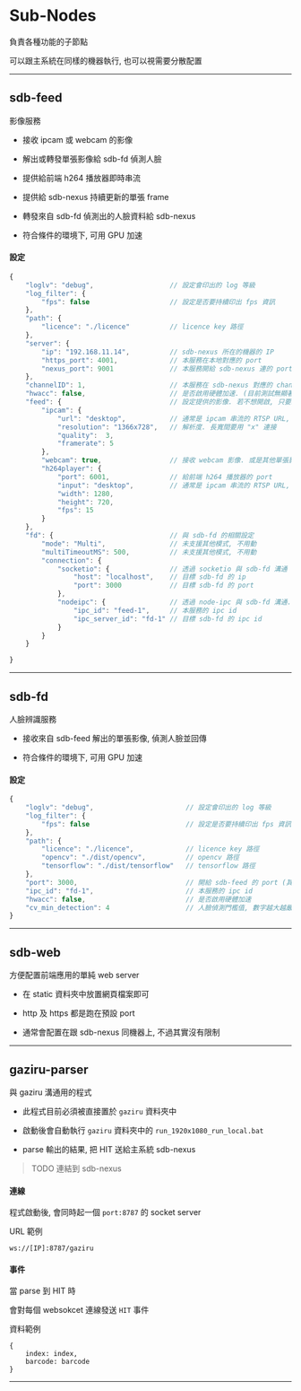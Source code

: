 
# Sub-Nodes

負責各種功能的子節點

可以跟主系統在同樣的機器執行, 也可以視需要分散配置

---

## sdb-feed

影像服務

- 接收 ipcam 或 webcam 的影像

- 解出或轉發單張影像給 sdb-fd 偵測人臉

- 提供給前端 h264 播放器即時串流

- 提供給 sdb-nexus 持續更新的單張 frame

- 轉發來自 sdb-fd 偵測出的人臉資料給 sdb-nexus

- 符合條件的環境下, 可用 GPU 加速

#### 設定

```javascript
{
    "loglv": "debug",                   // 設定會印出的 log 等級
    "log_filter": {
        "fps": false                    // 設定是否要持續印出 fps 資訊
    },
    "path": {
        "licence": "./licence"          // licence key 路徑
    },
    "server": {                         
        "ip": "192.168.11.14",          // sdb-nexus 所在的機器的 IP
        "https_port": 4001,             // 本服務在本地對應的 port
        "nexus_port": 9001              // 本服務開給 sdb-nexus 連的 port
    },
    "channelID": 1,                     // 本服務在 sdb-nexus 對應的 channelID
    "hwacc": false,                     // 是否啟用硬體加速. (目前測試無顯著效果, 且有資源分配問題, 暫時都不啟用即可)
    "feed": {                           // 設定提供的影像. 若不想開啟, 只要給 false 即可
        "ipcam": {
            "url": "desktop",           // 通常是 ipcam 串流的 RTSP URL, 當給的是 "desktop" 時, 則會傳本機桌面
            "resolution": "1366x728",   // 解析度. 長寬間要用 "x" 連接
            "quality":  3,
            "framerate": 5
        },
        "webcam": true,                 // 接收 webcam 影像. 或是其他單張影像, 例如上傳的照片
        "h264player": {
            "port": 6001,               // 給前端 h264 播放器的 port
            "input": "desktop",         // 通常是 ipcam 串流的 RTSP URL, 當給的是 "desktop" 時, 則會傳本機桌面
            "width": 1280,
            "height": 720,
            "fps": 15
        }
    },
    "fd": {                             // 與 sdb-fd 的相關設定
        "mode": "Multi",                // 未支援其他模式, 不用動 
        "multiTimeoutMS": 500,          // 未支援其他模式, 不用動
        "connection": {
            "socketio": {               // 透過 socketio 與 sdb-fd 溝通
                "host": "localhost",    // 目標 sdb-fd 的 ip
                "port": 3000            // 目標 sdb-fd 的 port
            },
            "nodeipc": {                // 透過 node-ipc 與 sdb-fd 溝通. 當有太高每秒張數傳送問題時, 建議用這種
                "ipc_id": "feed-1",     // 本服務的 ipc id
                "ipc_server_id": "fd-1" // 目標 sdb-fd 的 ipc id
            }
        }
    }

}
```

---

## sdb-fd

人臉辨識服務

- 接收來自 sdb-feed 解出的單張影像, 偵測人臉並回傳

- 符合條件的環境下, 可用 GPU 加速

#### 設定

```javascript
{
    "loglv": "debug",                       // 設定會印出的 log 等級
    "log_filter": {
        "fps": false                        // 設定是否要持續印出 fps 資訊
    },
    "path": {
        "licence": "./licence",             // licence key 路徑
        "opencv": "./dist/opencv",          // opencv 路徑
        "tensorflow": "./dist/tensorflow"   // tensorflow 路徑
    },
    "port": 3000,                           // 開給 sdb-feed 的 port (其實只要符合規範, 其他來源也可以直接連來用)
    "ipc_id": "fd-1",                       // 本服務的 ipc id
    "hwacc": false,                         // 是否啟用硬體加速
    "cv_min_detection": 4                   // 人臉偵測門檻值, 數字越大越嚴格
}
```

---

## sdb-web

方便配置前端應用的單純 web server

- 在 static 資料夾中放置網頁檔案即可

- http 及 https 都是跑在預設 port

- 通常會配置在跟 sdb-nexus 同機器上, 不過其實沒有限制

---

## gaziru-parser

與 gaziru 溝通用的程式

- 此程式目前必須被直接置於 `gaziru` 資料夾中

- 啟動後會自動執行 `gaziru` 資料夾中的 `run_1920x1080_run_local.bat`

- parse 輸出的結果, 把 HIT 送給主系統 sdb-nexus

> TODO 連結到 sdb-nexus

#### 連線

程式啟動後, 會同時起一個 `port:8787` 的 socket server

URL 範例

```
ws://[IP]:8787/gaziru
```

#### 事件

當 parse 到 HIT 時

會對每個 websokcet 連線發送 `HIT` 事件

資料範例

```
{
    index: index,
    barcode: barcode
}
```

---
